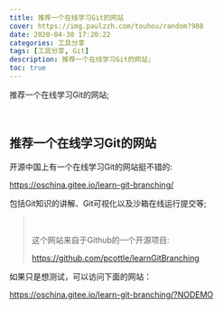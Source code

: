 ```yaml
---
title: 推荐一个在线学习Git的网站
cover: https://img.paulzzh.com/touhou/random?988
date: 2020-04-30 17:20:22
categories: 工具分享
tags: [工具分享, Git]
description: 推荐一个在线学习Git的网站;
toc: true
---
```


推荐一个在线学习Git的网站;

<br/>

<!--more-->

## 推荐一个在线学习Git的网站

开源中国上有一个在线学习Git的网站挺不错的:

https://oschina.gitee.io/learn-git-branching/

包括Git知识的讲解、Git可视化以及沙箱在线运行提交等;

><br/>
>
>这个网站来自于Github的一个开源项目:
>
>https://github.com/pcottle/learnGitBranching

如果只是想测试，可以访问下面的网站：

https://oschina.gitee.io/learn-git-branching/?NODEMO

<br/>